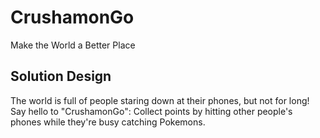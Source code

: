 # CrushamonGo
Make the World a Better Place

## Solution Design
The world is full of people staring down at their phones, but not for long! Say hello to "CrushamonGo": Collect points by hitting other people's phones while they're busy catching Pokemons.
